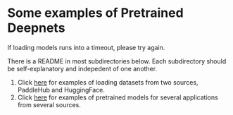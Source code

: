 # Some examples of Pretrained Deepnets

If loading models runs into a timeout, please try again.

There is a README in most subdirectories below.  Each subdirectory should be self-explanatory and indepedent of one another.

<ol>
<li> Click <a href="datasets">here</a> for examples of loading datasets from two sources, PaddleHub and HuggingFace.</li>
<li> Click <a href="pretrained/examples">here</a> for examples of pretrained models for several applications from several sources.</li>
</ol>


